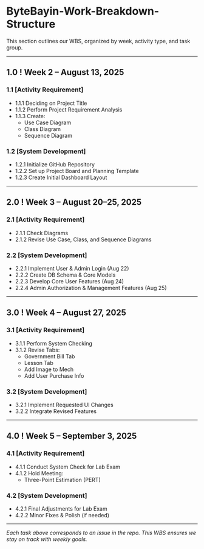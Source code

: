# ByteBayin-Work-Breakdown-Structure

This section outlines our WBS, organized by week, activity type, and task group.

---

## 1.0 ! Week 2 – August 13, 2025
### 1.1 [Activity Requirement]
- 1.1.1 Deciding on Project Title
- 1.1.2 Perform Project Requirement Analysis
- 1.1.3 Create:
  - Use Case Diagram
  - Class Diagram
  - Sequence Diagram

### 1.2 [System Development]
- 1.2.1 Initialize GitHub Repository
- 1.2.2 Set up Project Board and Planning Template
- 1.2.3 Create Initial Dashboard Layout

---

## 2.0 ! Week 3 – August 20–25, 2025
### 2.1 [Activity Requirement]
- 2.1.1 Check Diagrams
- 2.1.2 Revise Use Case, Class, and Sequence Diagrams

### 2.2 [System Development]
- 2.2.1 Implement User & Admin Login (Aug 22)
- 2.2.2 Create DB Schema & Core Models
- 2.2.3 Develop Core User Features (Aug 24)
- 2.2.4 Admin Authorization & Management Features (Aug 25)

---

## 3.0 ! Week 4 – August 27, 2025
### 3.1 [Activity Requirement]
- 3.1.1 Perform System Checking
- 3.1.2 Revise Tabs:
  - Government Bill Tab
  - Lesson Tab
  - Add Image to Mech
  - Add User Purchase Info

### 3.2 [System Development]
- 3.2.1 Implement Requested UI Changes
- 3.2.2 Integrate Revised Features

---

## 4.0 ! Week 5 – September 3, 2025
### 4.1 [Activity Requirement]
- 4.1.1 Conduct System Check for Lab Exam
- 4.1.2 Hold Meeting:
  - Three-Point Estimation (PERT)

### 4.2 [System Development]
- 4.2.1 Final Adjustments for Lab Exam
- 4.2.2 Minor Fixes & Polish (if needed)

---

*Each task above corresponds to an issue in the repo. This WBS ensures we stay on track with weekly goals.*
